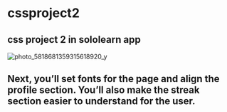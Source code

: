 # cssproject2
css project 2 in sololearn app
---------------------------------------------
![photo_5818681359315618920_y](https://github.com/user-attachments/assets/0c9bcb65-1a71-4f96-98ad-2f7f85b38b09)

 ## Next, you’ll set fonts for the page and align the profile section. You’ll also make the streak section easier to understand for the user.
